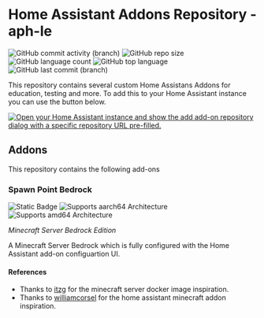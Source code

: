 # Home Assistant Addons Repository - aph-le

![GitHub commit activity (branch)](https://img.shields.io/github/commit-activity/t/aph-le/home-assistant-addons/main?style=plastic&logo=Github)
![GitHub repo size](https://img.shields.io/github/repo-size/aph-le/home-assistant-addons?style=plastic&logo=Github)
![GitHub language count](https://img.shields.io/github/languages/count/aph-le/home-assistant-addons?style=plastic&logo=Github)
![GitHub top language](https://img.shields.io/github/languages/top/aph-le/home-assistant-addons?style=plastic&logo=Github)
![GitHub last commit (branch)](https://img.shields.io/github/last-commit/aph-le/home-assistant-addons/main?style=plastic&logo=Github)

This repository contains several custom Home Assistans Addons for education, testing and more.
To add this to your Home Assistant instance you can use the button below.

[![Open your Home Assistant instance and show the add add-on repository dialog with a specific repository URL pre-filled.](https://my.home-assistant.io/badges/supervisor_add_addon_repository.svg)](https://my.home-assistant.io/redirect/supervisor_add_addon_repository/?repository_url=https%3A%2F%2Fgithub.com%2Faph-le%2Fhome-assistant-addons)

<!--
Add-on documentation: <https://developers.home-assistant.io/docs/add-ons>
 -->

## Addons

This repository contains the following add-ons

<!--
### [Spawn Point Bedrock](./addon-ha-spawn-point-bedrock)
 -->

### Spawn Point Bedrock

![Static Badge](https://img.shields.io/badge/release-2023.11.2-blue?style=plastic&label=release)
![Supports aarch64 Architecture][aarch64-shield]
![Supports amd64 Architecture][amd64-shield]

_Minecraft Server Bedrock Edition_

A Minecraft Server Bedrock which is fully configured with the Home Assistant add-on configuartion UI.

<!--

Notes to developers after forking or using the github template feature:
- While developing comment out the 'image' key from 'example/config.yaml' to make the supervisor build the addon
  - Remember to put this back when pushing up your changes.
- When you merge to the 'main' branch of your repository a new build will be triggered.
  - Make sure you adjust the 'version' key in 'example/config.yaml' when you do that.
  - Make sure you update 'example/CHANGELOG.md' when you do that.
  - The first time this runs you might need to adjust the image configuration on github container registry to make it public
  - You may also need to adjust the github Actions configuration (Settings > Actions > General > Workflow > Read & Write)
- Adjust the 'image' key in 'example/config.yaml' so it points to your username instead of 'home-assistant'.
  - This is where the build images will be published to.
- Rename the example directory.
  - The 'slug' key in 'example/config.yaml' should match the directory name.
- Adjust all keys/url's that points to 'home-assistant' to now point to your user/fork.
- Share your repository on the forums https://community.home-assistant.io/c/projects/9
- Do awesome stuff!
 -->

[aarch64-shield]: https://img.shields.io/badge/aarch64-yes-green?style=plastic
[amd64-shield]: https://img.shields.io/badge/amd64-yes-green?style=plastic
[armhf-shield]: https://img.shields.io/badge/armhf-yes-green?style=plastic
[armv7-shield]: https://img.shields.io/badge/armv7-yes-green?style=plastic
[i386-shield]: https://img.shields.io/badge/i386-yes-green?style=plastic

#### References

- Thanks to [itzg](https://github.com/itzg/docker-minecraft-bedrock-server) for the minecraft server docker image inspiration.
- Thanks to [williamcorsel](https://github.com/williamcorsel/hassio-addons) for the home assistant minecraft addon inspiration.
